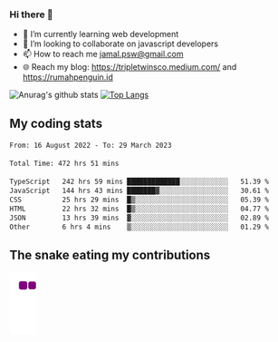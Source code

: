 ### Hi there 👋

<!--
**padepokanpenguin/padepokanpenguin** is a ✨ _special_ ✨ repository because its `README.md` (this file) appears on your GitHub profile.
-->

- 🌱 I’m currently learning  web development
- 👯 I’m looking to collaborate on javascript developers
- 📫 How to reach me jamal.psw@gmail.com
- 🌐 Reach my blog:
   https://tripletwinsco.medium.com/ and
   https://rumahpenguin.id

![Anurag's github stats](https://github-readme-stats.vercel.app/api?username=padepokanpenguin&count_private=true&disable_animations=false&show_icons=true&theme=default)
[![Top Langs](https://github-readme-stats.vercel.app/api/top-langs/?username=padepokanpenguin&theme=default&layout=compact)](https://github.com/padepokanpenguin)

## My coding stats

<!--START_SECTION:waka-->

```text
From: 16 August 2022 - To: 29 March 2023

Total Time: 472 hrs 51 mins

TypeScript   242 hrs 59 mins █████████████░░░░░░░░░░░░   51.39 %
JavaScript   144 hrs 43 mins ███████▓░░░░░░░░░░░░░░░░░   30.61 %
CSS          25 hrs 29 mins  █▒░░░░░░░░░░░░░░░░░░░░░░░   05.39 %
HTML         22 hrs 32 mins  █▒░░░░░░░░░░░░░░░░░░░░░░░   04.77 %
JSON         13 hrs 39 mins  ▓░░░░░░░░░░░░░░░░░░░░░░░░   02.89 %
Other        6 hrs 4 mins    ▒░░░░░░░░░░░░░░░░░░░░░░░░   01.29 %
```

<!--END_SECTION:waka-->


## The snake eating my contributions
![snake gif](https://github.com/padepokanpenguin/padepokanpenguin/blob/output/github-contribution-grid-snake.gif)
